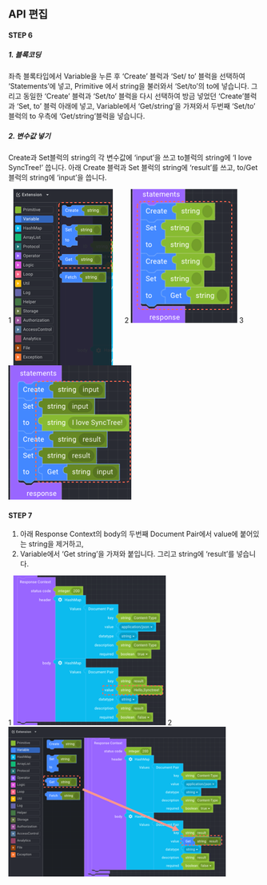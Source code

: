 ## API 편집

#### STEP 6

##### 1. 블록코딩

좌측 블록타입에서 Variable을 누른 후 ‘Create’ 블럭과 ‘Set/ to’ 블럭을 선택하여 ‘Statements’에 넣고,
Primitive 에서 string을 불러와서 ‘Set/to’의 to에 넣습니다.
그리고 동일한 ‘Create’ 블럭과 ‘Set/to’ 블럭을 다시 선택하여 방금 넣었던 ‘Create’블럭과 ‘Set, to’ 블럭 아래에 넣고,
Variable에서 ‘Get/string’을 가져와서 두번째 ‘Set/to’ 블럭의 to 우측에 ‘Get/string’블럭을 넣습니다.

##### 2. 변수값 넣기

Create과 Set블럭의 string의 각 변수값에 ‘input’을 쓰고 to블럭의 string에 ‘I love SyncTree!’ 씁니다.
아래 Create 블럭과 Set 블럭의 string에 ‘result’를 쓰고, to/Get 블럭의 string에 ‘input’을 씁니다.

<div class='img-container'>
    <span style='top: -34px;left: 0px;'>1</span>
    <img src='../../img/howtouse/step2-6-1.png' style='margin-right: 20px;vertical-align: top;' />
    <span style='top: -34px;left: 223px;'>2</span>
    <img src='../../img/howtouse/step2-6-2.png' style='right: -61px;top: 113px;'/>
    <span style='top: 135px;left: -22px;'>3</span>
    <img src='../../img/howtouse/step2-6-3.png' style='right: -61px;top: 113px;'/>
</div>

#### STEP 7

1. 아래 Response Context의 body의 두번째 Document Pair에서 value에 붙어있는 string을 제거하고,
2. Variable에서 ‘Get string’을 가져와 붙입니다. 그리고 string에 ‘result’를 넣습니다.

<div class='img-container'>
    <span style='top: -36px;left: 0px;'>1</span>
    <img src='../../img/howtouse/step2-7-1.png' style='height: 300px;' />
    <span style='top: -36px;left: 309px;'>2</span>
    <img src='../../img/howtouse/step2-7-2.png' style='height: 300px;' />
</div>
